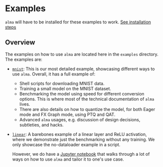 # Examples

`alma` will have to be installed for these examples to work.
[See installation steps](../README.md#installation)

## Overview
The examples on how to use `alma` are located here in the `examples` directory. The examples are:

- [`mnist`](./mnist/README.md#mnist-example): This is our most detailed example, showcasing 
different ways to use `alma`. Overall, it has a full example of:
    - Shell scripts for downloading MNIST data.
    - Training a small model on the MNIST dataset.
    - Benchmarking the model using speed for different conversion options. This is where most of 
    the technical documentation of `alma` lives.
    - There are also details on how to quantize the model, for both Eager mode and FX Graph mode, 
    using PTQ and QAT.
    - Advanced `alma` usages, e.g. discussion of design decisions, subtleties, and hacks.
- [`linear`](./linear/README.md#simple-linear-example): A barebones example of a linear layer and 
    ReLU activation, where we demonstrate just the benchmarking without any training. We only 
    showcase the no-dataloader example in a script.

    However, we do have a [Jupyter notebook](./linear/notebook.ipynb) that walks through a lot of 
    ways on how to use `alma` and tailor it to one's use case.
